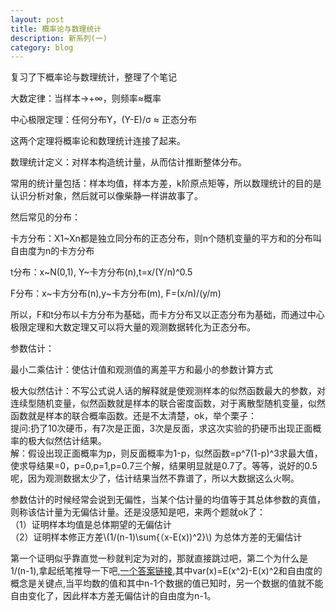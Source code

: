 ```yaml
---
layout: post
title: 概率论与数理统计 
description: 新系列(一)
category: blog
---
```


复习了下概率论与数理统计，整理了个笔记

大数定律：当样本->+∞，则频率≈概率

中心极限定理：任何分布Y，(Y-E)/σ ≈ 正态分布

这两个定理将概率论和数理统计连接了起来。

数理统计定义：对样本构造统计量，从而估计推断整体分布。

常用的统计量包括：样本均值，样本方差，k阶原点矩等，所以数理统计的目的是认识分析对象，然后就可以像柴静一样讲故事了。

然后常见的分布：

卡方分布：X1~Xn都是独立同分布的正态分布，则n个随机变量的平方和的分布叫自由度为n的卡方分布

t分布：x~N(0,1), Y~卡方分布(n),t=x/(Y/n)^0.5

F分布：x~卡方分布(n),y~卡方分布(m), F=(x/n)/(y/m)

所以，F和t分布以卡方分布为基础，而卡方分布又以正态分布为基础，而通过中心极限定理和大数定理又可以将大量的观测数据转化为正态分布。

参数估计：

最小二乘估计：使估计值和观测值的离差平方和最小的参数计算方式

极大似然估计：不写公式说人话的解释就是使观测样本的似然函数最大的参数，对连续型随机变量，似然函数就是样本的联合密度函数，对于离散型随机变量，似然函数就是样本的联合概率函数。还是不太清楚，ok，举个栗子：    
提问:扔了10次硬币，有7次是正面，3次是反面，求这次实验的扔硬币出现正面概率的极大似然估计结果。    
解：假设出现正面概率为p，则反面概率为1-p，似然函数=p^7(1-p)^3求最大值，使求导结果=0，p=0,p=1,p=0.7三个解，结果明显就是0.7了。等等，说好的0.5呢，因为观测数据太少了，估计结果当然不靠谱了，所以大数据这么火啊。

参数估计的时候经常会说到无偏性，当某个估计量的均值等于其总体参数的真值，则称该估计量为无偏估计量。还是没感知是吧，来两个题就ok了：  
（1）证明样本均值是总体期望的无偏估计    
（2）证明样本修正方差\\(1/(n-1)\sum{（x-E(x))^2}\\) 为总体方差的无偏估计   

第一个证明似乎靠直觉一秒就判定为对的，那就直接跳过吧，第二个为什么是1/(n-1),拿起纸笔推导一下吧,[一个答案链接](http://zhidao.baidu.com/link?url=MdP8GRV56vQefayMWhqF364G_YpkwS9YSBkCci-xhgKF3YmASIebMTyGD8BjcLRRnq228Lsde49yrm5AhFdQALDQcNbz4_cFDqloFytLgHS),其中var(x)=E(x^2)-E(x)^2和自由度的概念是关键点,当平均数的值和其中n-1个数据的值已知时，另一个数据的值就不能自由变化了，因此样本方差无偏估计的自由度为n-1。



[LinChaohui]:    http://www.linchaohui.com  "LinChaohui"
